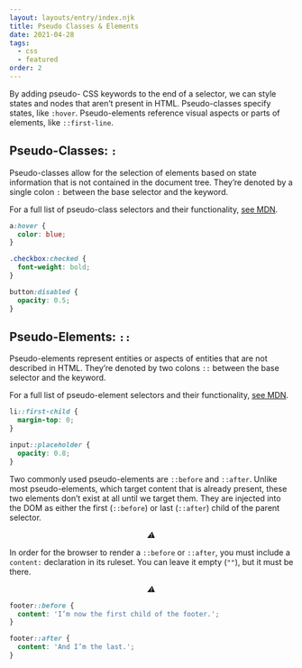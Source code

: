 ```yaml
---
layout: layouts/entry/index.njk
title: Pseudo Classes & Elements
date: 2021-04-28
tags:
  - css
  - featured
order: 2
---
```


By adding pseudo- CSS keywords to the end of a selector, we can style states and nodes that aren’t present in HTML. Pseudo-classes specify states, like `:hover`. Pseudo-elements reference visual aspects or parts of elements, like `::first-line`.

## Pseudo-Classes: `:`

Pseudo-classes allow for the selection of elements based on state information that is not contained in the document tree. They’re denoted by a single colon `:` between the base selector and the keyword.

For a full list of pseudo-class selectors and their functionality, [see MDN](https://developer.mozilla.org/en-US/docs/Web/CSS/Pseudo-classes).

```css
a:hover {
  color: blue;
}

.checkbox:checked {
  font-weight: bold;
}

button:disabled {
  opacity: 0.5;
}
```

## Pseudo-Elements: `::`

Pseudo-elements represent entities or aspects of entities that are not described in HTML. They’re denoted by two colons `::` between the base selector and the keyword.

For a full list of pseudo-element selectors and their functionality, [see MDN](https://developer.mozilla.org/en-US/docs/Web/CSS/Pseudo-elements).

```css
li::first-child {
  margin-top: 0;
}

input::placeholder {
  opacity: 0.8;
}
```

Two commonly used pseudo-elements are `::before` and `::after`. Unlike most pseudo-elements, which target content that is already present, these two elements don’t exist at all until we target them. They are injected into the DOM as either the first (`::before`) or last (`::after`) child of the parent selector.

<p style="text-align: center;"><i>⚠</i></p>

In order for the browser to render a `::before` or `::after`, you must include a `content:` declaration in its ruleset. You can leave it empty (`""`), but it must be there.

<p style="text-align: center;"><i>⚠</i></p>

```css
footer::before {
  content: 'I’m now the first child of the footer.';
}

footer::after {
  content: 'And I’m the last.';
}
```
